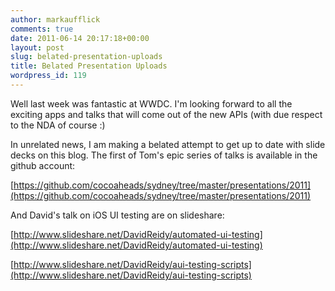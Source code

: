 ```yaml
---
author: markaufflick
comments: true
date: 2011-06-14 20:17:18+00:00
layout: post
slug: belated-presentation-uploads
title: Belated Presentation Uploads
wordpress_id: 119
---
```


Well last week was fantastic at WWDC. I'm looking forward to all the exciting apps and talks that will come out of the new APIs (with due respect to the NDA of course :)




In unrelated news, I am making a belated attempt to get up to date with slide decks on this blog. The first of Tom's epic series of talks is available in the github account:




[https://github.com/cocoaheads/sydney/tree/master/presentations/2011](https://github.com/cocoaheads/sydney/tree/master/presentations/2011)




And David's talk on iOS UI testing are on slideshare:




[http://www.slideshare.net/DavidReidy/automated-ui-testing](http://www.slideshare.net/DavidReidy/automated-ui-testing)




[http://www.slideshare.net/DavidReidy/aui-testing-scripts](http://www.slideshare.net/DavidReidy/aui-testing-scripts)  
  





 
